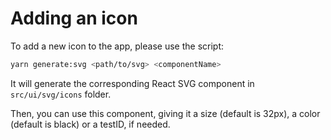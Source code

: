 # Adding an icon

To add a new icon to the app, please use the script:

```sh
yarn generate:svg <path/to/svg> <componentName>
```

It will generate the corresponding React SVG component in `src/ui/svg/icons` folder.

Then, you can use this component, giving it a size (default is 32px), a color (default is black) or a testID, if needed.
